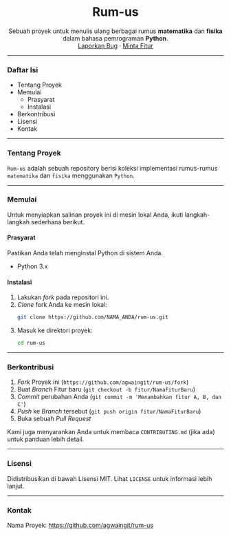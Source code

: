 <div align="center">
  <h1 align="center">Rum-us</h1>
  <p align="center">
    Sebuah proyek untuk menulis ulang berbagai rumus <strong>matematika</strong> dan <strong>fisika</strong> dalam bahasa pemrograman <strong>Python</strong>.
    <br />
    <a href="https://github.com/agwaingit/rum-us/issues/new?assignees=&labels=bug&template=bug_report.md&title=">Laporkan Bug</a>
    ·
    <a href="https://github.com/agwaingit/rum-us/issues/new?assignees=&labels=enhancement&template=feature_request.md&title=">Minta Fitur</a>
  </p>
</div>

---

### Daftar Isi

- Tentang Proyek
- Memulai
  - Prasyarat
  - Instalasi
- Berkontribusi
- Lisensi
- Kontak

---

### Tentang Proyek

`Rum-us` adalah sebuah repository berisi koleksi implementasi rumus-rumus `matematika` dan `fisika` menggunakan `Python`.

---

### Memulai

Untuk menyiapkan salinan proyek ini di mesin lokal Anda, ikuti langkah-langkah sederhana berikut.

#### Prasyarat

Pastikan Anda telah menginstal Python di sistem Anda.

- Python 3.x

#### Instalasi

1.  Lakukan _fork_ pada repositori ini.
2.  _Clone_ fork Anda ke mesin lokal:
    ```sh
    git clone https://github.com/NAMA_ANDA/rum-us.git
    ```
3.  Masuk ke direktori proyek:
    ```sh
    cd rum-us
    ```

---

### Berkontribusi

1.  _Fork_ Proyek ini (`https://github.com/agwaingit/rum-us/fork`)
2.  Buat _Branch_ Fitur baru (`git checkout -b fitur/NamaFiturBaru`)
3.  _Commit_ perubahan Anda (`git commit -m 'Menambahkan fitur A, B, dan C'`)
4.  _Push_ ke _Branch_ tersebut (`git push origin fitur/NamaFiturBaru`)
5.  Buka sebuah _Pull Request_

Kami juga menyarankan Anda untuk membaca `CONTRIBUTING.md` (jika ada) untuk panduan lebih detail.

---

### Lisensi

Didistribusikan di bawah Lisensi MIT. Lihat `LICENSE` untuk informasi lebih lanjut.

---

### Kontak

Nama Proyek: https://github.com/agwaingit/rum-us
